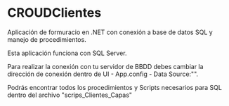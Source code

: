 # CROUDClientes
Aplicación de formuracio en .NET con conexión a base de datos SQL y manejo de procedimientos.

Esta aplicación funciona con SQL Server.

Para realizar la conexión con tu servidor de BBDD debes cambiar la dirección de conexión dentro de UI - App.config - Data Source:"".

Podrás encontrar todos los procedimientos y Scripts necesarios para SQL dentro del archivo "scrips_Clientes_Capas"
